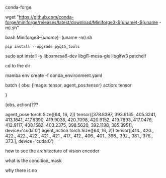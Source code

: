 conda-forge

wget "https://github.com/conda-forge/miniforge/releases/latest/download/Miniforge3-$(uname)-$(uname -m).sh"

bash Miniforge3-$(uname)-$(uname -m).sh

`pip install --upgrade pyqt5_tools`


sudo apt install -y libosmesa6-dev libgl1-mesa-glx libglfw3 patchelf

cd to the dir

mamba env create -f conda_environment.yaml



batch 
{
obs: {image: tensor, agent_pos:tensor}
action: tensor

}

(obs, action)???

agent_pose torch.Size([64, 16, 2])
tensor([378.8397, 393.6135, 405.3241, 413.1841, 417.6390, 419.9036, 420.7098,
        420.9152, 419.7893, 417.0476, 412.9117, 408.1582, 403.2375, 398.5620,
        392.1198, 385.3951], device='cuda:0')
agent_action torch.Size([64, 16, 2])
tensor([414., 420., 422., 422., 422., 421., 421., 417., 412., 406., 401., 396.,
        392., 381., 376., 373.], device='cuda:0')


how to see the architecture of vision encoder

what is the condition_mask

why there is no
